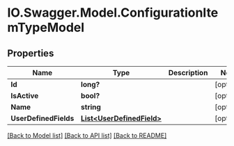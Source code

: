 # IO.Swagger.Model.ConfigurationItemTypeModel
## Properties

Name | Type | Description | Notes
------------ | ------------- | ------------- | -------------
**Id** | **long?** |  | [optional] 
**IsActive** | **bool?** |  | [optional] 
**Name** | **string** |  | [optional] 
**UserDefinedFields** | [**List&lt;UserDefinedField&gt;**](UserDefinedField.md) |  | [optional] 

[[Back to Model list]](../README.md#documentation-for-models) [[Back to API list]](../README.md#documentation-for-api-endpoints) [[Back to README]](../README.md)

